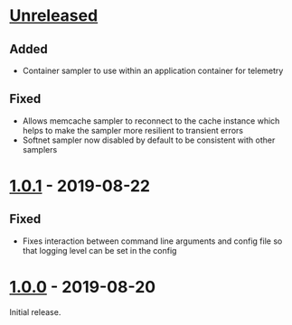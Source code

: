 # [Unreleased]
## Added
- Container sampler to use within an application container for telemetry

## Fixed
- Allows memcache sampler to reconnect to the cache instance which helps to make
  the sampler more resilient to transient errors
- Softnet sampler now disabled by default to be consistent with other samplers

# [1.0.1] - 2019-08-22
## Fixed
- Fixes interaction between command line arguments and config file so that
  logging level can be set in the config

# [1.0.0] - 2019-08-20

Initial release.

[Unreleased]: https://github.com/twitter/rezolus/compare/v1.0.1...HEAD
[1.0.1]: https://github.com/twitter/rezolus/compare/v1.0.0...v1.0.1
[1.0.0]: https://github.com/twitter/rezolus/releases/tag/v1.0.0